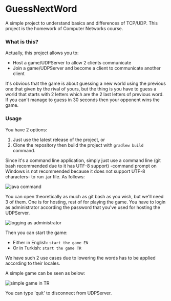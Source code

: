 # GuessNextWord
A simple project to understand basics and differences of TCP/UDP. This project is the homework of Computer Networks course.

### What is this?
Actually, this project allows you to:
* Host a game/UDPServer to allow 2 clients communicate
* Join a game/UDPServer and become a client to communicate another client

It's obvious that the game is about guessing a new world using the previous one that given by the rival of yours, but the thing is you have to guess a world that starts with 2 letters which are the 2 last letters of previous word. If you can't manage to guess in 30 seconds then your opponent wins the game.

### Usage
You have 2 options:
1. Just use the latest release of the project, or
2. Clone the repository then build the project with `gradlew build` command.

Since it's a command line application, simply just use a command line (git bash recommended due to it has UTF-8 support) -command prompt on Windows is not recommended because it does not support UTF-8 characters- to run .jar file. As follows:

![java command](https://imgur.com/42KJUCr.png)

You can open theoretically as much as git bash as you wish, but we'll need 3 of them. One is for hosting, rest of for playing the game. You have to login as administrator according the password that you've used for hosting the UDPServer.

![logging as administrator](https://i.imgur.com/SvB2H2s.png)

Then you can start the game:
- Either in English: `start the game EN`
- Or in Turkish: `start the game TR`

We have such 2 use cases due to lowering the words has to be applied according to their locales.

A simple game can be seen as below:

![simple game in TR](https://i.imgur.com/fc10LU7.png)

You can type 'quit' to disconnect from UDPServer.
